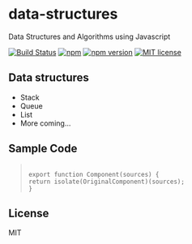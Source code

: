 # data-structures
Data Structures and Algorithms using Javascript

[![Build Status](https://travis-ci.org/rajasegar/data-structures.svg?branch=master)](https://travis-ci.org/rajasegar/data-structures) [![npm](https://img.shields.io/npm/dm/nodejs-data-structures.svg)](https://www.npmjs.com/package/nodejs-data-structures)  [![npm version](http://img.shields.io/npm/v/nodejs-data-structures.svg?style=flat)](https://npmjs.org/package/nodejs-data-structures "View this project on npm")
[![MIT license](http://img.shields.io/badge/license-MIT-brightgreen.svg)](http://opensource.org/licenses/MIT)

## Data structures
* Stack
* Queue
* List
* More coming...

## Sample Code 
>
>```
>
>export function Component(sources) {
> return isolate(OriginalComponent)(sources);
>}
>
>```

## License
MIT
